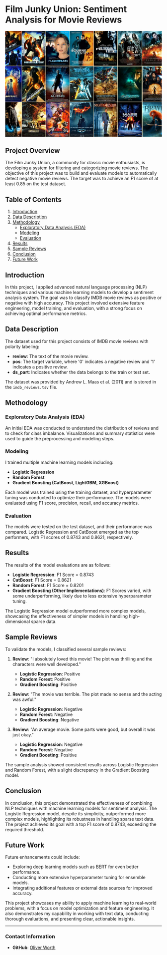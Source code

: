 # Film Junky Union: Sentiment Analysis for Movie Reviews
![Movie Posters](movie.png)

## Project Overview
The Film Junky Union, a community for classic movie enthusiasts, is developing a system for filtering and categorizing movie reviews. The objective of this project was to build and evaluate models to automatically detect negative movie reviews. The target was to achieve an F1 score of at least 0.85 on the test dataset.

## Table of Contents
1. [Introduction](#introduction)
2. [Data Description](#data-description)
3. [Methodology](#methodology)
    - [Exploratory Data Analysis (EDA)](#exploratory-data-analysis-eda)
    - [Modeling](#modeling)
    - [Evaluation](#evaluation)
4. [Results](#results)
5. [Sample Reviews](#sample-reviews)
6. [Conclusion](#conclusion)
7. [Future Work](#future-work)

## Introduction
In this project, I applied advanced natural language processing (NLP) techniques and various machine learning models to develop a sentiment analysis system. The goal was to classify IMDB movie reviews as positive or negative with high accuracy. This project involved extensive feature engineering, model training, and evaluation, with a strong focus on achieving optimal performance metrics.

## Data Description
The dataset used for this project consists of IMDB movie reviews with polarity labeling:
- **review**: The text of the movie review.
- **pos**: The target variable, where '0' indicates a negative review and '1' indicates a positive review.
- **ds_part**: Indicates whether the data belongs to the train or test set.

The dataset was provided by Andrew L. Maas et al. (2011) and is stored in the `imdb_reviews.tsv` file.

## Methodology

### Exploratory Data Analysis (EDA)
An initial EDA was conducted to understand the distribution of reviews and to check for class imbalance. Visualizations and summary statistics were used to guide the preprocessing and modeling steps.

### Modeling
I trained multiple machine learning models including:
- **Logistic Regression**
- **Random Forest**
- **Gradient Boosting (CatBoost, LightGBM, XGBoost)**

Each model was trained using the training dataset, and hyperparameter tuning was conducted to optimize their performance. The models were evaluated using F1 score, precision, recall, and accuracy metrics.

### Evaluation
The models were tested on the test dataset, and their performance was compared. Logistic Regression and CatBoost emerged as the top performers, with F1 scores of 0.8743 and 0.8621, respectively.

## Results
The results of the model evaluations are as follows:
- **Logistic Regression**: F1 Score = 0.8743
- **CatBoost**: F1 Score = 0.8621
- **Random Forest**: F1 Score = 0.8201
- **Gradient Boosting (Other Implementations)**: F1 Scores varied, with some underperforming, likely due to less extensive hyperparameter tuning.

The Logistic Regression model outperformed more complex models, showcasing the effectiveness of simpler models in handling high-dimensional sparse data.

## Sample Reviews
To validate the models, I classified several sample reviews:

1. **Review**: "I absolutely loved this movie! The plot was thrilling and the characters were well developed."
    - **Logistic Regression**: Positive
    - **Random Forest**: Positive
    - **Gradient Boosting**: Positive

2. **Review**: "The movie was terrible. The plot made no sense and the acting was awful."
    - **Logistic Regression**: Negative
    - **Random Forest**: Negative
    - **Gradient Boosting**: Negative

3. **Review**: "An average movie. Some parts were good, but overall it was just okay."
    - **Logistic Regression**: Negative
    - **Random Forest**: Negative
    - **Gradient Boosting**: Positive

The sample analysis showed consistent results across Logistic Regression and Random Forest, with a slight discrepancy in the Gradient Boosting model.

## Conclusion
In conclusion, this project demonstrated the effectiveness of combining NLP techniques with machine learning models for sentiment analysis. The Logistic Regression model, despite its simplicity, outperformed more complex models, highlighting its robustness in handling sparse text data. The project achieved its goal with a top F1 score of 0.8743, exceeding the required threshold.

## Future Work
Future enhancements could include:
- Exploring deep learning models such as BERT for even better performance.
- Conducting more extensive hyperparameter tuning for ensemble models.
- Integrating additional features or external data sources for improved accuracy.

This project showcases my ability to apply machine learning to real-world problems, with a focus on model optimization and feature engineering. It also demonstrates my capability in working with text data, conducting thorough evaluations, and presenting clear, actionable insights.

---

### Contact Information
- **GitHub**: [Oliver Worth](https://github.com/oliver-worth)
